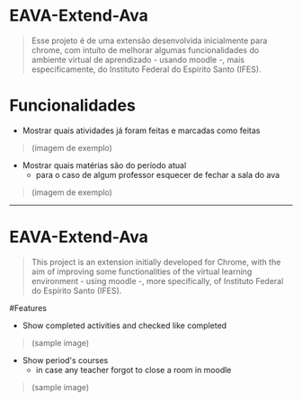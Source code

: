 # EAVA-Extend-Ava

> Esse projeto é de uma extensão desenvolvida inicialmente para chrome, com intuíto de melhorar algumas funcionalidades do ambiente virtual de aprendizado - usando moodle -, mais especificamente, do Instituto Federal do Espírito Santo (IFES).

# Funcionalidades

- Mostrar quais atividades já foram feitas e marcadas como feitas
> (imagem de exemplo)

- Mostrar quais matérias são do período atual
  - para o caso de algum professor esquecer de fechar a sala do ava
> (imagem de exemplo)

---
# EAVA-Extend-Ava

> This project is an extension initially developed for Chrome, with the aim of improving some functionalities of the virtual learning environment - using moodle -, more specifically, of Instituto Federal do Espírito Santo (IFES).

#Features

- Show completed activities and checked like completed
> (sample image)

- Show period's courses
  - in case any teacher forgot to close a room in moodle
 > (sample image)
